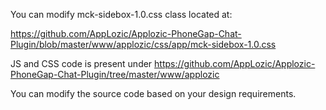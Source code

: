 You can modify mck-sidebox-1.0.css class located at:
  
https://github.com/AppLozic/Applozic-PhoneGap-Chat-Plugin/blob/master/www/applozic/css/app/mck-sidebox-1.0.css

JS and CSS code is present under 
https://github.com/AppLozic/Applozic-PhoneGap-Chat-Plugin/tree/master/www/applozic

You can modify the source code based on your design requirements.
